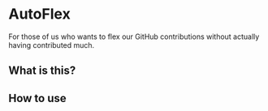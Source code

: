 # AutoFlex

For those of us who wants to flex our GitHub contributions without actually having contributed much.

## What is this?

## How to use

